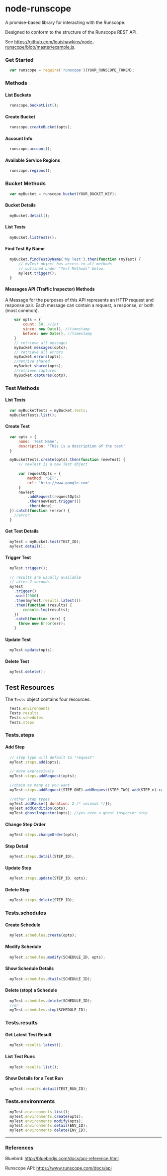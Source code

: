 # node-runscope

A promise-based library for interacting with the Runscope.

Designed to conform to the structure of the Runscope REST API.

See https://github.com/louishawkins/node-runscope/blob/master/example.js.

### Get Started
```javascript
  var runscope = require('runscope')(YOUR_RUNSCOPE_TOKEN);
```

### Methods

#### List Buckets
```javascript
  runscope.bucketList();
```
#### Create Bucket
```javascript
  runscope.createBucket(opts);
```

#### Account Info
```javascript
  runscope.account();
```
#### Available Service Regions
```javascript
  runscope.regions();
```

### Bucket Methods
```javascript
  var myBucket = runscope.bucket(YOUR_BUCKET_KEY);
```
#### Bucket Details
```javascript
  myBucket.detail();
```
#### List Tests
```javascript
  myBucket.listTests();
```
#### Find Test By Name
```javascript
  myBucket.findTestByName('My Test').then(function (myTest) {
      // myTest object has access to all methods
      // outlined under "Test Methods" below.
      myTest.trigger();
  }
```

#### Messages API (Traffic Inspector) Methods

A Message for the purposes of this API represents an HTTP request and response pair. Each message can contain a request, a response, or both (most common).

```javascript
    var opts = {
        count: 50, //int
        since: new Date(), //timestamp
        before: new Date(), //timestamp
    }
    // retrieve all messages
    myBucket.messages(opts);
    // retrieve all errors
    myBucket.errors(opts);
    //retrive shared
    myBucket.shared(opts);
    //retrieve captures
    myBucket.captures(opts);
```

### Test Methods
#### List Tests
```javascript
  var myBucketTests = myBucket.tests;
  myBucketTests.list();
```

#### Create Test
```javascript
  var opts = {
      name: 'Test Name',
      description: 'This is a description of the test'
  }

  myBucketTests.create(opts).then(function (newTest) {
      // newTest is a new Test object
      
      var requestOpts = {
          method: 'GET',
          url: 'http://www.google.com'
      }
      newTest
          .addRequest(requestOpts)
          .then(newTest.trigger())
          .then(done);
  }).catch(function (error) {
    //error
  }
```

#### Get Test Details
```javascript
  myTest = myBucket.test(TEST_ID);
  myTest.detail();
```

#### Trigger Test
```javascript
  myTest.trigger();
  
  // results are usually available 
  // after 2 seconds
  myTest
    .trigger()
    .wait(2000)
    .then(myTest.results.latest())
    .then(function (results) {
        console.log(results);
    })
    .catch(function (err) {
      throw new Error(err);
    }
```

#### Update Test
```javascript
  myTest.update(opts);
```

#### Delete Test
```javascript
  myTest.delete();
```

## Test Resources

The `Tests` object contains four resources:
```javascript
  Tests.environments
  Tests.results
  Tests.schedules
  Tests.steps
```

### Tests.steps

#### Add Step 
```javascript
  // step type will default to "request"
  myTest.steps.add(opts);
  
  // more expressively
  myTest.steps.addRequest(opts);
  
  //chain as many as you want
  myTest.steps.addRequest(STEP_ONE).addRequest(STEP_TWO).add(STEP_n).catch();
  
  //other step types
  myTest.addPause({ duration: 2 /* seconds */});
  myTest.addCondition(opts);
  myTest.ghostInspector(opts); //yes even a ghost inspector step
```

#### Change Step Order
```javascript
  myTest.steps.changeOrder(opts);
```

#### Step Detail
```javascript
  myTest.steps.detail(STEP_ID);
```

#### Update Step
```javascript
  myTest.steps.update(STEP_ID, opts);
```

#### Delete Step
```javascript
  myTest.steps.delete(STEP_ID);
```

### Tests.schedules

#### Create Schedule
```javascript
  myTest.schedules.create(opts);
```

#### Modify Schedule
```javascript
  myTest.schedules.modify(SCHEDULE_ID, opts);
```

#### Show Schedule Details
```javascript
  myTest.schedules.dtails(SCHEDULE_ID);
```

#### Delete (stop) a Schedule
```javascript
  myTest.schedules.delete(SCHEDULE_ID);
  //or
  myTest.schedules.stop(SCHEDULE_ID);
```

### Tests.results

#### Get Latest Test Result
```javascript
  myTest.results.latest();
```

#### List Test Runs
```javascript
  myTest.results.list();
```

#### Show Details for a Test Run
```javascript
  myTest.results.detail(TEST_RUN_ID);
```
### Tests.environments
```javascript
  myTest.environments.list();
  myTest.environments.create(opts);
  myTest.environments.modify(opts);
  myTest.environments.detail(ENV_ID);
  myTest.environments.delete(ENV_ID);
```

-------------------
### References

Bluebird: http://bluebirdjs.com/docs/api-reference.html

Runscope API: https://www.runscope.com/docs/api

